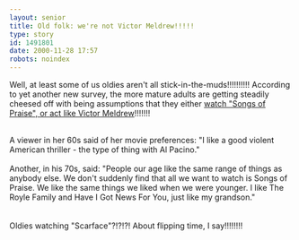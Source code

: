 ```yaml
---
layout: senior
title: Old folk: we're not Victor Meldrew!!!!!
type: story
id: 1491801
date: 2000-11-28 17:57
robots: noindex
---
```

Well, at least some of us oldies aren't all stick-in-the-muds!!!!!!!!!! According to yet another new survey, the more mature adults are getting steadily cheesed off with being assumptions that they either <a href="http://www.theherald.co.uk/news/archive/27-11-19100-23-41-47.html">watch "Songs of Praise", or act like Victor Meldrew</a>!!!!!!!<br/><br/><div class="quote">A viewer in her 60s said of her movie preferences: "I like a good violent American thriller - the type of thing with Al Pacino." <br/><br/>Another, in his 70s, said: "People our age like the same range of things as anybody else. We don't suddenly find that all we want to watch is Songs of Praise. We like the same things we liked when we were younger. I like The Royle Family and Have I Got News For You, just like my grandson."</div><br/><br/>Oldies watching "Scarface"?!?!?! About flipping time, I say!!!!!!!!